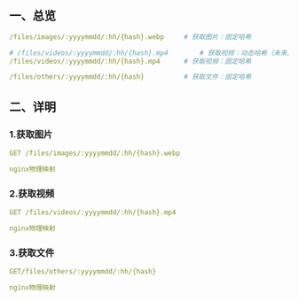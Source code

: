 ## 一、总览

~~~yaml
/files/images/:yyyymmdd/:hh/{hash}.webp		# 获取图片：固定哈希

# /files/videos/:yyyymmdd/:hh/{hash}.mp4		# 获取视频：动态哈希（未来）
/files/videos/:yyyymmdd/:hh/{hash}.mp4		# 获取视频：固定哈希

/files/others/:yyyymmdd/:hh/{hash}			# 获取文件：固定哈希
~~~



## 二、详明

### 1.获取图片

~~~yaml
GET /files/images/:yyyymmdd/:hh/{hash}.webp

nginx物理映射
~~~

### 2.获取视频

~~~yaml
GET /files/videos/:yyyymmdd/:hh/{hash}.mp4

nginx物理映射
~~~

### 3.获取文件

~~~yaml
GET/files/others/:yyyymmdd/:hh/{hash}

nginx物理映射
~~~


